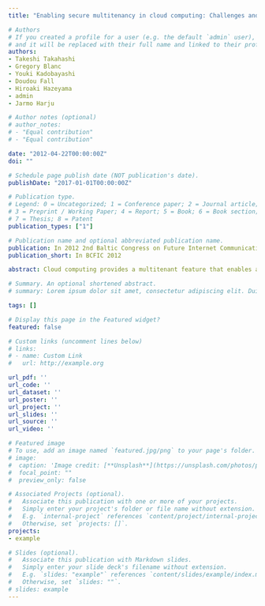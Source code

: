 ```yaml
---
title: "Enabling secure multitenancy in cloud computing: Challenges and approaches"

# Authors
# If you created a profile for a user (e.g. the default `admin` user), write the username (folder name) here
# and it will be replaced with their full name and linked to their profile.
authors:
- Takeshi Takahashi
- Gregory Blanc
- Youki Kadobayashi
- Doudou Fall
- Hiroaki Hazeyama
- admin
- Jarmo Harju

# Author notes (optional)
# author_notes:
# - "Equal contribution"
# - "Equal contribution"

date: "2012-04-22T00:00:00Z"
doi: ""

# Schedule page publish date (NOT publication's date).
publishDate: "2017-01-01T00:00:00Z"

# Publication type.
# Legend: 0 = Uncategorized; 1 = Conference paper; 2 = Journal article;
# 3 = Preprint / Working Paper; 4 = Report; 5 = Book; 6 = Book section;
# 7 = Thesis; 8 = Patent
publication_types: ["1"]

# Publication name and optional abbreviated publication name.
publication: In 2012 2nd Baltic Congress on Future Internet Communications
publication_short: In BCFIC 2012

abstract: Cloud computing provides a multitenant feature that enables an IT asset to host multiple tenants, improving its utilization rate. The feature provides economic benefits to both users and service providers since it reduces the management cost and thus lowers the subscription price. Many users are, however, reluctant to subscribe to cloud computing services due to security concerns. To advance deployment of cloud computing, techniques enabling secure multitenancy, especially resource isolation tech- niques, need to be advanced further. Difficulty lies in the fact that the techniques range and cross various technical domains, and it is difficult to get the big picture. To cope with that, this paper introduces technical layers and categories, with which it identifies and structures technical issues on enabling multitenancy by conducting a survey. Based on the survey result, this paper discusses technical maturity of multitenant cloud computing from the standpoint of security and the needs for developing both technical and operational security toward the development and wide deployment of multitenant cloud computing.

# Summary. An optional shortened abstract.
# summary: Lorem ipsum dolor sit amet, consectetur adipiscing elit. Duis posuere tellus ac convallis placerat. Proin tincidunt magna sed ex sollicitudin condimentum.

tags: []

# Display this page in the Featured widget?
featured: false

# Custom links (uncomment lines below)
# links:
# - name: Custom Link
#   url: http://example.org

url_pdf: ''
url_code: ''
url_dataset: ''
url_poster: ''
url_project: ''
url_slides: ''
url_source: ''
url_video: ''

# Featured image
# To use, add an image named `featured.jpg/png` to your page's folder.
# image:
#  caption: 'Image credit: [**Unsplash**](https://unsplash.com/photos/pLCdAaMFLTE)'
#  focal_point: ""
#  preview_only: false

# Associated Projects (optional).
#   Associate this publication with one or more of your projects.
#   Simply enter your project's folder or file name without extension.
#   E.g. `internal-project` references `content/project/internal-project/index.md`.
#   Otherwise, set `projects: []`.
projects:
- example

# Slides (optional).
#   Associate this publication with Markdown slides.
#   Simply enter your slide deck's filename without extension.
#   E.g. `slides: "example"` references `content/slides/example/index.md`.
#   Otherwise, set `slides: ""`.
# slides: example
---
```

